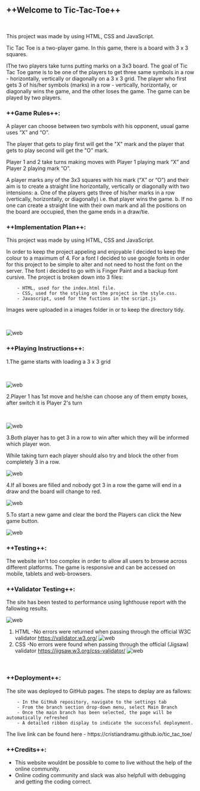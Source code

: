 <br>

## ++Welcome to Tic-Tac-Toe++

<br>

<p>This project was made by using HTML, CSS and JavaScript.
<p>Tic Tac Toe is a two-player game. In this game, there is a board with 3 x 3 squares.</p>
<p>IThe two players take turns putting marks on a 3x3 board. The goal of Tic Tac Toe game is to be one of the players to get three same symbols in a row - horizontally, vertically or diagonally on a 3 x 3 grid. The player who first gets 3 of his/her symbols (marks) in a row - vertically, horizontally, or diagonally wins the game, and the other loses the game. The game can be played by two players.<p>
 



### ++Game Rules++:

A player can choose between two symbols with his opponent, usual game uses “X” and “O”.

The player that gets to play first will get the "X" mark  and the player that gets to play second will get the "O" mark.

Player 1 and 2 take turns making moves with Player 1 playing mark “X” and Player 2 playing mark “O”.

A player marks any of the 3x3 squares with his mark (“X” or “O”) and their aim is to create a straight line horizontally, vertically or diagonally with two intensions:
a. One of the players gets three of his/her marks in a row (vertically, horizontally, or diagonally) i.e. that player wins the game.
b. If no one can create a straight line with their own mark and all the positions on the board are occupied, then the game ends in a draw/tie.

### ++Implementation Plan++:

<p>This project was made by using HTML, CSS and JavaScript.</p>
<p>In order to keep the project appeling and enjoyable I decided to keep the colour to a maximum of 4. For a font I decided to use google fonts in order for this project to be simple to alter and not need to host the font on the server. The font i decided to go with is Finger Paint and a backup font cursive. The project is broken down into 3 files:</p>
        
        - HTML, used for the index.html file.
        - CSS, used for the styling on the project in the style.css.
        - Javascript, used for the fuctions in the script.js 
       
<p>Images were uploaded in a images folder in or to keep the directory tidy.</p>


<br>

 ![web](./assets/images/color_pallet.jpg)

### ++Playing Instructions++:  
<p>1.The game starts with loading a 3 x 3 grid</p>
<br>

 ![web](./assets/images/new_game.jpg)
 
 <p>2.Player 1 has 1st move and he/she can choose any of them empty boxes, after switch it is Player 2's turn</p>
 <br>

 ![web](./assets/images/game_start.jpg)
 
 <p>3.Both player has to get 3 in a row to win after which they will be informed which player won. 
 <p>While taking turn each player should also try and block the other from completely 3 in a row.
 <br>

 ![web](./assets/images/player_won.jpg)
 
 <p>4.If all boxes are filled and nobody got 3 in a row the game will end in a draw and the board will change to red.
 <br>
 
 ![web](./assets/images/game_draw.jpg)
  
<p>5.To start a new game and clear the bord the Players can click the New game button.
  <br>
 
 ![web](./assets/images/new_game.jpg) 
 
### ++Testing++:


<p>The website isn't too complex in order to allow all users to browse across different platforms. The game is responsive and can be accessed on mobile, tablets and web-browsers.</p>


### ++Validator Testing++:
The site has been tested to performance using lighthouse report with the fallowing results.

![web](./assets/images/performance.jpg)

1. HTML
    -No errors were returned when passing through the official W3C validator https://validator.w3.org/
     ![web](./assets/images/html_check.jpg)
2. CSS
    -No errors were found when passing through the official (Jigsaw) validator https://jigsaw.w3.org/css-validator/
     ![web](./assets/images/css_check.jpg)
<br>

### ++Deployment++:

<p>The site was deployed to GitHub pages. The steps to deplay are as fallows:</p>
        
        - In the GitHub repository, navigate to the settings tab
        - From the branch section drop-down menu, select Main Branch
        - Once the main branch has been selected, the page will be automatically refreshed 
        - A detailed ribbon display to indicate the successful deployment.

<p>The live link can be found here - https://cristiandramu.github.io/tic_tac_toe/</p>

### ++Credits++:
* This website wouldnt be possible to come to live without the help of the online community.
* Online coding community and slack was also helpfull with debugging and getting the coding correct.

